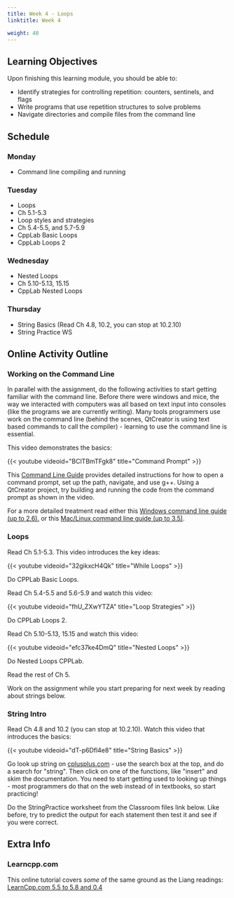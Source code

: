 ```yaml
---
title: Week 4 - Loops
linktitle: Week 4

weight: 40
---
```


## Learning Objectives

Upon finishing this learning module, you should be able to:

* Identify strategies for controlling repetition: counters, sentinels, and flags
* Write programs that use repetition structures to solve problems
* Navigate directories and compile files from the command line

## Schedule

### Monday
    
* Command line compiling and running

### Tuesday
    
* Loops
* Ch 5.1-5.3
* Loop styles and strategies
* Ch 5.4-5.5, and 5.7-5.9
* CppLab Basic Loops
* CppLab Loops 2

### Wednesday
    
* Nested Loops
* Ch 5.10-5.13, 15.15
* CppLab Nested Loops

### Thursday
    
* String Basics (Read Ch 4.8, 10.2, you can stop at 10.2.10)
* String Practice WS

## Online Activity Outline

### Working on the Command Line

In parallel with the assignment, do the following activities to start
getting familiar with the command line. Before there were windows and
mice, the way we interacted with computers was all based on text input
into consoles (like the programs we are currently writing). Many tools
programmers use work on the command line (behind the scenes, QtCreator
is using text based commands to call the compiler) - learning to use the
command line is essential.

This video demonstrates the basics:  

{{< youtube videoid="BClTBmTFgk8" title="Command Prompt" >}}

This [Command Line Guide](http://computerscience.chemeketa.edu/CSResources/CommandLineGuide.pdf) provides detailed instructions for how to open a command prompt, set up the path, navigate, and use g++. Using a QtCreator project, try building and running the code from the command prompt as shown in the video.

For a more detailed treatment read either this [Windows command line guide (up to 2.6).](http://www3.ntu.edu.sg/home/ehchua/programming/howto/CMD_Survival.html) or this [Mac/Linux command line guide (up to 3.5)](http://www3.ntu.edu.sg/home/ehchua/programming/howto/Unix_SurvivalGuide.html).

### Loops

Read Ch 5.1-5.3. This video introduces the key ideas:

{{< youtube videoid="32gikxcH4Qk" title="While Loops" >}}

Do CPPLab Basic Loops.

Read Ch 5.4-5.5 and 5.6-5.9 and watch this video:

{{< youtube videoid="fhU_ZXwYTZA" title="Loop Strategies" >}}
      
Do CPPLab Loops 2.

Read Ch 5.10-5.13, 15.15 and watch this video:

{{< youtube videoid="efc37ke4DmQ" title="Nested Loops" >}}

Do Nested Loops CPPLab.

Read the rest of Ch 5.

Work on the assignment while you start preparing for next week by reading about strings below.

### String Intro

Read Ch 4.8 and 10.2 (you can stop at 10.2.10). Watch this video that introduces the basics:

{{< youtube videoid="dT-p6Dfl4e8" title="String Basics" >}}

Go look up string on [cplusplus.com](cplusplus.com) - use the search box at the top, and do a search for "string". Then click on one of the functions, like "insert" and skim the documentation. You need to start getting used to looking up things - most programmers do that on the web instead of in textbooks, so start practicing\!

Do the StringPractice worksheet from the Classroom files link below.  Like before, try to predict the output for each statement then test it and see if you were correct.

## Extra Info

### Learncpp.com

This online tutorial covers *some* of the same ground as the Liang
readings:  
[LearnCpp.com 5.5 to 5.8 and 0.4](http://www.learncpp.com/)  
